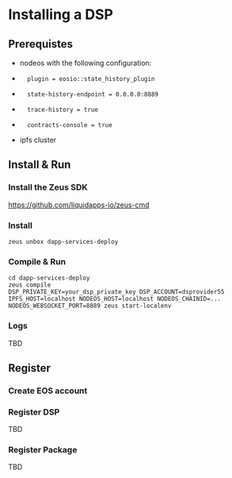 # Installing a DSP

## Prerequistes
- nodeos with the following configuration:
-       plugin = eosio::state_history_plugin
-       state-history-endpoint = 0.0.0.0:8889
-       trace-history = true
-       contracts-console = true
- ipfs cluster

## Install & Run
### Install the Zeus SDK

https://github.com/liquidapps-io/zeus-cmd

### Install
```
zeus unbox dapp-services-deploy
```
### Compile & Run
```
cd dapp-services-deploy
zeus compile
DSP_PRIVATE_KEY=your_dsp_private_key DSP_ACCOUNT=dsprovider55 IPFS_HOST=localhost NODEOS_HOST=localhost NODEOS_CHAINID=... NODEOS_WEBSOCKET_PORT=8889 zeus start-localenv
```

### Logs
TBD

## Register
### Create EOS account
### Register DSP
TBD

### Register Package
TBD